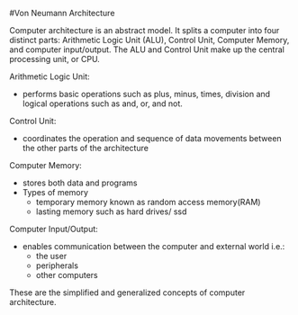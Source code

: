 #Von Neumann Architecture

Computer architecture is an abstract model. It splits a computer into four 
distinct parts: Arithmetic Logic Unit (ALU), Control Unit, Computer Memory, 
and computer input/output. The ALU and Control Unit make up the 
central processing unit, or CPU.

Arithmetic Logic Unit:
- performs basic operations such as plus, minus, times, division and logical
operations such as and, or, and not.

Control Unit:
- coordinates the operation and sequence of data movements between the 
other parts of the architecture

Computer Memory:
- stores both data and programs
- Types of memory
    - temporary memory known as random access memory(RAM)
    - lasting memory such as hard drives/ ssd
    
Computer Input/Output:
- enables communication between the computer and external world i.e.:
    - the user
    - peripherals
    - other computers
    
These are the simplified and generalized concepts of computer architecture.
